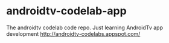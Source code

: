 # androidtv-codelab-app
The androidtv codelab code repo. Just learning AndroidTv app development
http://androidtv-codelabs.appspot.com/
